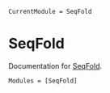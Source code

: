 ```@meta
CurrentModule = SeqFold
```

# SeqFold

Documentation for [SeqFold](https://github.com/phlaster/SeqFold.jl).


```@autodocs
Modules = [SeqFold]
```

```@index
```